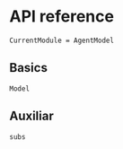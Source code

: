 # API reference

```@meta
CurrentModule = AgentModel
```

## Basics

```@docs
Model
```

## Auxiliar

```@docs
subs
```

